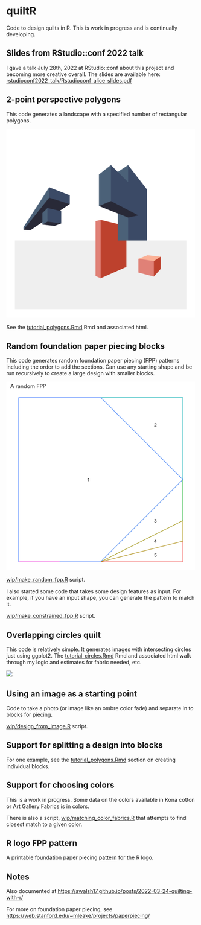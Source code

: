 # quiltR

Code to design quilts in R. This is work in progress and is continually developing.

## Slides from RStudio::conf 2022 talk

I gave a talk July 28th, 2022 at RStudio::conf about this project and becoming more creative overall. The slides are available here: [rstudioconf2022_talk/Rstudioconf_alice_slides.pdf](https://github.com/awalsh17/quiltR/blob/main/rstudioconf2022_talk/Rstudioconf_alices_slides.pdf)

## 2-point perspective polygons

This code generates a landscape with a specified number of rectangular polygons.

<img src="./examples/simple_cubes2.png" width="500"/>

See the [tutorial_polygons.Rmd](./how_to_run/tutorial_polygons.Rmd) Rmd and associated html.

## Random foundation paper piecing blocks

This code generates random foundation paper piecing (FPP) patterns
including the order to add the sections. Can use any starting shape
and be run recursively to create a large design with smaller blocks.

<img src="./examples/random_fpp_design.png" width="500"/>

[wip/make_random_fpp.R](./wip/make_random_fpp.R) script.

I also started some code that takes some design features as input.
For example, if you have an input shape, you can generate the pattern 
to match it.

[wip/make_constrained_fpp.R](./wip/make_constrained_fpp.R) script.

## Overlapping circles quilt

This code is relatively simple. It generates images with intersecting
circles just using ggplot2. The [tutorial_circles.Rmd](./how_to_run/tutorial_circles.Rmd) 
Rmd and associated html walk through my logic and estimates for fabric needed, etc.

<img src="./examples/example_circles.png" width="500"/>

## Using an image as a starting point

Code to take a photo (or image like an ombre color fade) and separate in to blocks for piecing.

[wip/design_from_image.R](./wip/design_from_image.R) script.

## Support for splitting a design into blocks

For one example, see the [tutorial_polygons.Rmd](./how_to_run/tutorial_polygons.Rmd) 
section on creating individual blocks.

## Support for choosing colors

This is a work in progress. Some data on the colors available in Kona cotton
or Art Gallery Fabrics is in [colors]("./colors").

There is also a script, [wip/matching_color_fabrics.R](./wip/matching_color_fabrics.R) 
that attempts to find closest match to a given color.

## R logo FPP pattern

A printable foundation paper piecing [pattern](./examples/R_logo_pattern.pdf) for the R logo.

## Notes

Also documented at <https://awalsh17.github.io/posts/2022-03-24-quilting-with-r/>

For more on foundation paper piecing, see <https://web.stanford.edu/~mleake/projects/paperpiecing/>

